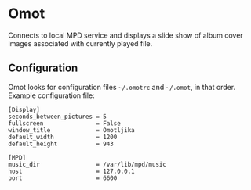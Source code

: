 Omot
====

Connects to local MPD service and displays a slide show of album cover images
associated with currently played file.

Configuration
-------------

Omot looks for configuration files `~/.omotrc` and `~/.omot`, in that order.
Example configuration file:

    [Display]
    seconds_between_pictures = 5
    fullscreen               = False
    window_title             = Omotljika
    default_width            = 1200
    default_height           = 943

    [MPD]
    music_dir                = /var/lib/mpd/music
    host                     = 127.0.0.1
    port                     = 6600
